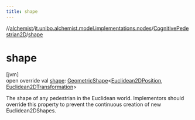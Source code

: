 ```yaml
---
title: shape
---
```

//[alchemist](../../../index.html)/[it.unibo.alchemist.model.implementations.nodes](../index.html)/[CognitivePedestrian2D](index.html)/[shape](shape.html)



# shape



[jvm]\
open override val [shape](shape.html): [GeometricShape](../../it.unibo.alchemist.model.interfaces.geometry/-geometric-shape/index.html)<[Euclidean2DPosition](../../it.unibo.alchemist.model.implementations.positions/-euclidean2-d-position/index.html), [Euclidean2DTransformation](../../it.unibo.alchemist.model.interfaces.geometry.euclidean2d/-euclidean2-d-transformation/index.html)>



The shape of any pedestrian in the Euclidean world. Implementors should override this property to prevent the continuous creation of new Euclidean2DShapes.




